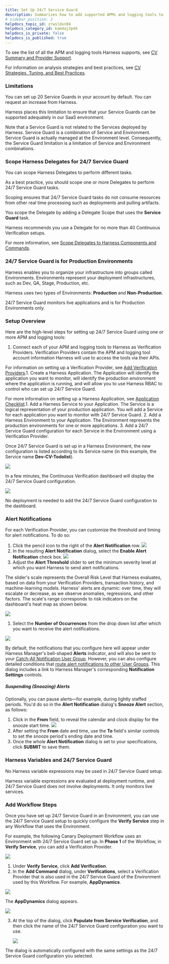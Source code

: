 ```yaml
---
title: Set Up 24/7 Service Guard
description: Summarizes how to add supported APMs and logging tools to Harness 24/7 Service Guard, and how to configure alert notifications.
# sidebar_position: 2
helpdocs_topic_id: zrwsldxn94
helpdocs_category_id: kam4aj3pd4
helpdocs_is_private: false
helpdocs_is_published: true
---
```


To see the list of all the APM and logging tools Harness supports, see [CV Summary and Provider Support](../continuous-verification-overview/concepts-cv/what-is-cv.md).

For information on analysis strategies and best practices, see [CV Strategies, Tuning, and Best Practices](../continuous-verification-overview/concepts-cv/cv-strategies-and-best-practices.md).

### Limitations

You can set up 20 Service Guards in your account by default. You can request an increase from Harness.

Harness places this limitation to ensure that your Service Guards can be supported adequately in our SaaS environment.

Note that a Service Guard is not related to the Services deployed by Harness. Service Guard is a combination of Service and Environment. Service Guard is actually managed at the Environment level. Consequently, the Service Guard limitation is a limitation of Service and Environment combinations.

### Scope Harness Delegates for 24/7 Service Guard

You can scope Harness Delegates to perform different tasks.

As a best practice, you should scope one or more Delegates to perform 24/7 Service Guard tasks.

Scoping ensures that 24/7 Service Guard tasks do not consume resources from other real time processing such as deployments and pulling artifacts.

You scope the Delegate by adding a Delegate Scope that uses the **Service Guard** task.

Harness recommends you use a Delegate for no more than 40 Continuous Verification setups.

For more information, see [Scope Delegates to Harness Components and Commands](../../../firstgen-platform/account/manage-delegates/scope-delegates-to-harness-components-and-commands.md).

### 24/7 Service Guard is for Production Environments

Harness enables you to organize your infrastructure into groups called Environments. Environments represent your deployment infrastructures, such as Dev, QA, Stage, Production, etc.

Harness uses two types of Environments: **Production** and **Non-Production**.

24/7 Service Guard monitors live applications and is for Production Environments only.

### Setup Overview

Here are the high-level steps for setting up 24/7 Service Guard using one or more APM and logging tools:

1. Connect each of your APM and logging tools to Harness as Verification Providers. Verification Providers contain the APM and logging tool account information Harness will use to access the tools via their APIs.

For information on setting up a Verification Provider, see [Add Verification Providers](../../../firstgen-platform/account/manage-connectors/verification-providers.md).1. Create a Harness Application. The Application will identify the application you want to monitor, will identify the production environment where the application is running, and will allow you to use Harness RBAC to control who can set up 24/7 Service Guard.

For more information on setting up a Harness Application, see [Application Checklist](../../model-cd-pipeline/applications/application-configuration.md).1. Add a Harness Service to your Application. The Service is a logical representation of your production application. You will add a Service for each application you want to monitor with 24/7 Service Guard.
2. Add a Harness Environment to your Application. The Environment represents the production environments for one or more applications.
3. Add a 24/7 Service Guard configuration for each Service in the Environment using a Verification Provider.

Once 24/7 Service Guard is set up in a Harness Environment, the new configuration is listed according to its Service name (in this example, the Service name **Dev-CV-Todolist**).

 ![](./static/set-up-service-guard-04.png)
 
 In a few minutes, the Continuous Verification dashboard will display the 24/7 Service Guard configuration.

 ![](./static/set-up-service-guard-05.png)
 
 No deployment is needed to add the 24/7 Service Guard configuration to the dashboard.

### Alert Notifications

For each Verification Provider, you can customize the threshold and timing for alert notifications. To do so:

1. Click the pencil icon to the right of the **Alert Notification** row. ![](./static/set-up-service-guard-06.png)
2. In the resulting **Alert Notification** dialog, select the **Enable Alert Notification** check box. ![](./static/set-up-service-guard-07.png)
3. Adjust the **Alert Threshold** slider to set the minimum severity level at which you want Harness to send alert notifications.

The slider's scale represents the Overall Risk Level that Harness evaluates, based on data from your Verification Providers, transaction history, and machine-learning models. Harness' alerts are dynamic: over time, they will escalate or decrease, as we observe anomalies, regressions, and other factors. The scale's range corresponds to risk indicators on the dashboard's heat map as shown below.

 ![](./static/set-up-service-guard-08.png)

1. Select the **Number of Occurrences** from the drop down list after which you want to receive the alert notifications.

![](./static/set-up-service-guard-09.png)

By default, the notifications that you configure here will appear under Harness Manager's bell-shaped **Alerts** indicator, and will also be sent to your [Catch-All Notification User Group](../../../firstgen-platform/account/manage-notegroups/notification-groups.md#catch-all-notification-rule). However, you can also configure detailed conditions that [route alert notifications to other User Groups](../../../firstgen-platform/account/manage-notegroups/notification-groups.md#alert-thresholds). This dialog includes a link to Harness Manager's corresponding **Notification Settings** controls.


##### Suspending (Snoozing) Alerts

Optionally, you can pause alerts—for example, during lightly staffed periods. You'd do so in the **Alert Notification** dialog's **Snooze Alert** section, as follows:

1. Click in the **From** field, to reveal the calendar and clock display for the snooze start time. ![](./static/set-up-service-guard-10.png)
2. After setting the **From** date and time, use the **To** field's similar controls to set the snooze period's ending date and time.
3. Once the whole **Alert Notification** dialog is set to your specifications, click **SUBMIT** to save them.

### Harness Variables and 24/7 Service Guard

No Harness variable expressions may be used in 24/7 Service Guard setup.

Harness variable expressions are evaluated at deployment runtime, and 24/7 Service Guard does not involve deployments. It only monitors live services.

### Add Workflow Steps

Once you have set up 24/7 Service Guard in an Environment, you can use the 24/7 Service Guard setup to quickly configure the **Verify Service** step in any Workflow that uses the Environment.

For example, the following Canary Deployment Workflow uses an Environment with 24/7 Service Guard set up. In **Phase 1** of the Workflow, in **Verify Service**, you can add a Verification Provider.

 ![](./static/set-up-service-guard-11.png)

1. Under **Verify Service**, click **Add Verification**.
2. In the **Add Command** dialog, under **Verifications**, select a Verification Provider that is also used in the 24/7 Service Guard of the Environment used by this Workflow. For example, **AppDynamics**.

  ![](./static/set-up-service-guard-12.png)

  The **AppDynamics** dialog appears.

  ![](./static/set-up-service-guard-13.png)

3. At the top of the dialog, click **Populate from Service Verification**, and then click the name of the 24/7 Service Guard configuration you want to use.

   ![](./static/set-up-service-guard-14.png)

The dialog is automatically configured with the same settings as the 24/7 Service Guard configuration you selected.

